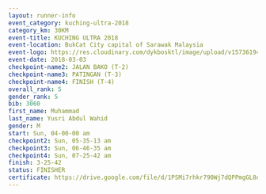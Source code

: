 ```yaml
--- 
layout: runner-info 
event_category: kuching-ultra-2018 
category_km: 30KM 
event-title: KUCHING ULTRA 2018 
event-location: BukCat City capital of Sarawak Malaysia 
event-logo: https://res.cloudinary.com/dykbosktl/image/upload/v1573619473/Logo/kuching-ultra-2018-logo_tlpvm5.png 
event-date: 2018-03-03 
checkpoint-name2: JALAN BAKO (T-2) 
checkpoint-name3: PATINGAN (T-3) 
checkpoint-name4: FINISH (T-4) 
overall_rank: 5
gender_rank: 5
bib: 3060
first_name: Muhammad
last_name: Yusri Abdul Wahid
gender: M
start: Sun, 04-00-00 am
checkpoint2: Sun, 05-35-13 am
checkpoint3: Sun, 06-46-35 am
checkpoint4: Sun, 07-25-42 am
finish: 3-25-42
status: FINISHER
certificate: https://drive.google.com/file/d/1PSMi7rhkr790Wj7dQPPmgGL8oRbedtPC/view?usp=sharing
--- 
```

